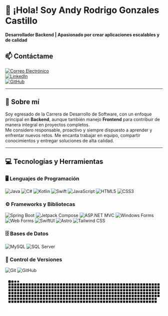 # 👋 ¡Hola! Soy Andy Rodrigo Gonzales Castillo

**Desarrollador Backend | Apasionado por crear aplicaciones escalables y de calidad**

## 📫 Contáctame

[<img src="https://img.shields.io/badge/Correo%20Electrónico-D14836?style=for-the-badge&logo=gmail&logoColor=white" alt="Correo Electrónico"/>](mailto:andygonzales.2005@outlook.es)  
[<img src="https://img.shields.io/badge/LinkedIn-0077B5?style=for-the-badge&logo=linkedin&logoColor=white" alt="LinkedIn"/>](https://www.linkedin.com/in/andygonzalescastillo)  
[<img src="https://img.shields.io/badge/GitHub-181717?style=for-the-badge&logo=github&logoColor=white" alt="GitHub"/>](https://github.com/AndyGonzalesCastillo)  

---

## 🚀 Sobre mí

Soy egresado de la Carrera de Desarrollo de Software, con un enfoque principal en **Backend**, aunque también manejo **Frontend** para contribuir de manera integral en proyectos completos.  
Me considero responsable, proactivo y siempre dispuesto a aprender y enfrentar nuevos retos. Me encanta trabajar en equipo, compartir conocimientos y entregar soluciones de alta calidad.

---

## 💻 Tecnologías y Herramientas

### 🖥️ Lenguajes de Programación  
<p>
  <img src="https://img.shields.io/badge/Java-ED8B00?style=for-the-badge&logo=java&logoColor=white" alt="Java"/>  
  <img src="https://img.shields.io/badge/C%23-239120?style=for-the-badge&logo=csharp&logoColor=white" alt="C#"/>  
  <img src="https://img.shields.io/badge/Kotlin-0095D5?style=for-the-badge&logo=kotlin&logoColor=white" alt="Kotlin"/>  
  <img src="https://img.shields.io/badge/Swift-FA7343?style=for-the-badge&logo=swift&logoColor=white" alt="Swift"/>  
  <img src="https://img.shields.io/badge/JavaScript-F7DF1E?style=for-the-badge&logo=javascript&logoColor=black" alt="JavaScript"/>  
  <img src="https://img.shields.io/badge/HTML5-E34F26?style=for-the-badge&logo=html5&logoColor=white" alt="HTML5"/>  
  <img src="https://img.shields.io/badge/CSS3-1572B6?style=for-the-badge&logo=css3&logoColor=white" alt="CSS3"/>  
</p>

### ⚙️ Frameworks y Bibliotecas  
<p>
  <img src="https://img.shields.io/badge/Spring%20Boot-6DB33F?style=for-the-badge&logo=springboot&logoColor=white" alt="Spring Boot"/>  
  <img src="https://img.shields.io/badge/Jetpack%20Compose-4285F4?style=for-the-badge&logo=jetpackcompose&logoColor=white" alt="Jetpack Compose"/>  
  <img src="https://img.shields.io/badge/ASP.NET%20MVC-512BD4?style=for-the-badge&logo=dotnet&logoColor=white" alt="ASP.NET MVC"/>  
  <img src="https://img.shields.io/badge/Windows%20Forms-0078D6?style=for-the-badge&logo=windows&logoColor=white" alt="Windows Forms"/>  
  <img src="https://img.shields.io/badge/Web%20Forms-0078D6?style=for-the-badge&logo=aspdotnet&logoColor=white" alt="Web Forms"/>  
  <img src="https://img.shields.io/badge/SwiftUI-000000?style=for-the-badge&logo=swift&logoColor=white" alt="SwiftUI"/>  
  <img src="https://img.shields.io/badge/Astro-FF5E1F?style=for-the-badge&logo=astro&logoColor=white" alt="Astro"/>  
  <img src="https://img.shields.io/badge/Tailwind%20CSS-06B6D4?style=for-the-badge&logo=tailwind-css&logoColor=white" alt="Tailwind CSS"/>  
</p>

### 🗄️ Bases de Datos  
<p>
  <img src="https://img.shields.io/badge/MySQL-4479A1?style=for-the-badge&logo=mysql&logoColor=white" alt="MySQL"/>  
  <img src="https://img.shields.io/badge/SQL%20Server-CC2927?style=for-the-badge&logo=Microsoft-SQL-Server&logoColor=white" alt="SQL Server"/>  
</p>

### 🔧 Control de Versiones  
<p>
  <img src="https://img.shields.io/badge/Git-F05032?style=for-the-badge&logo=git&logoColor=white" alt="Git"/>  
  <img src="https://img.shields.io/badge/GitHub-181717?style=for-the-badge&logo=github&logoColor=white" alt="GitHub"/>  
</p>

![snake gif](https://github.com/AndyGonzalesCastillo/AndyGonzalesCastillo/blob/output/github-snake-dark.svg)



